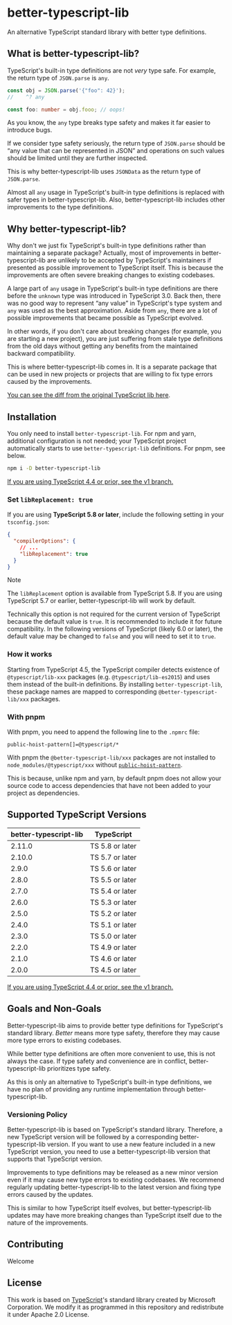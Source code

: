 # better-typescript-lib

An alternative TypeScript standard library with better type definitions.

## What is better-typescript-lib?

TypeScript's built-in type definitions are not _very_ type safe. For example, the return type of `JSON.parse` is `any`.

```ts
const obj = JSON.parse('{"foo": 42}');
//    ^? any

const foo: number = obj.fooo; // oops!
```

As you know, the `any` type breaks type safety and makes it far easier to introduce bugs.

If we consider type safety seriously, the return type of `JSON.parse` should be “any value that can be represented in JSON” and operations on such values should be limited until they are further inspected.

This is why better-typescript-lib uses `JSONData` as the return type of `JSON.parse`.

Almost all `any` usage in TypeScript's built-in type definitions is replaced with safer types in better-typescript-lib. Also, better-typescript-lib includes other improvements to the type definitions.

## Why better-typescript-lib?

Why don't we just fix TypeScript's built-in type definitions rather than maintaining a separate package? Actually, most of improvements in better-typescript-lib are unlikely to be accepted by TypeScript's maintainers if presented as possible improvement to TypeScript itself. This is because the improvements are often severe breaking changes to existing codebases.

A large part of `any` usage in TypeScript's built-in type definitions are there before the `unknown` type was introduced in TypeScript 3.0. Back then, there was no good way to represent “any value” in TypeScript's type system and `any` was used as the best approximation. Aside from `any`, there are a lot of possible improvements that became possible as TypeScript evolved.

In other words, if you don't care about breaking changes (for example, you are starting a new project), you are just suffering from stale type definitions from the old days without getting any benefits from the maintained backward compatibility.

This is where better-typescript-lib comes in. It is a separate package that can be used in new projects or projects that are willing to fix type errors caused by the improvements.

[You can see the diff from the original TypeScript lib here](./docs/diff.md).

## Installation

You only need to install `better-typescript-lib`. For npm and yarn, additional configuration is not needed; your TypeScript project automatically starts to use `better-typescript-lib` definitions. For pnpm, see below.

```sh
npm i -D better-typescript-lib
```

[If you are using TypeScript 4.4 or prior, see the v1 branch.](https://github.com/uhyo/better-typescript-lib/tree/v1)

### Set `libReplacement: true`

If you are using **TypeScript 5.8 or later**, include the following setting in your `tsconfig.json`:

```json
{
  "compilerOptions": {
    // ...
    "libReplacement": true
  }
}
```

> [!NOTE]
> The `libReplacement` option is available from TypeScript 5.8. If you are using TypeScript 5.7 or earlier, better-typescript-lib will work by default.
>
> Technically this option is not required for the current version of TypeScript because the default value is `true`. It is recommended to include it for future compatibility. In the following versions of TypeScript (likely 6.0 or later), the default value may be changed to `false` and you will need to set it to `true`.

### How it works

Starting from TypeScript 4.5, the TypeScript compiler detects existence of `@typescript/lib-xxx` packages (e.g. `@typescript/lib-es2015`) and uses them instead of the built-in definitions. By installing `better-typescript-lib`, these package names are mapped to corresponding `@better-typescript-lib/xxx` packages.

### With pnpm

With pnpm, you need to append the following line to the `.npmrc` file:

```properties
public-hoist-pattern[]=@typescript/*
```

With pnpm the `@better-typescript-lib/xxx` packages are not installed to `node_modules/@typescript/xxx` without [`public-hoist-pattern`](https://pnpm.io/npmrc#public-hoist-pattern).

This is because, unlike npm and yarn, by default pnpm does not allow your source code to access dependencies that have not been added to your project as dependencies.

## Supported TypeScript Versions

| better-typescript-lib | TypeScript      |
| --------------------- | --------------- |
| 2.11.0                | TS 5.8 or later |
| 2.10.0                | TS 5.7 or later |
| 2.9.0                 | TS 5.6 or later |
| 2.8.0                 | TS 5.5 or later |
| 2.7.0                 | TS 5.4 or later |
| 2.6.0                 | TS 5.3 or later |
| 2.5.0                 | TS 5.2 or later |
| 2.4.0                 | TS 5.1 or later |
| 2.3.0                 | TS 5.0 or later |
| 2.2.0                 | TS 4.9 or later |
| 2.1.0                 | TS 4.6 or later |
| 2.0.0                 | TS 4.5 or later |

[If you are using TypeScript 4.4 or prior, see the v1 branch.](https://github.com/uhyo/better-typescript-lib/tree/v1)

## Goals and Non-Goals

Better-typescript-lib aims to provide better type definitions for TypeScript's standard library. _Better_ means more type safety, therefore they may cause more type errors to existing codebases.

While better type definitions are often more convenient to use, this is not always the case. If type safety and convenience are in conflict, better-typescript-lib prioritizes type safety.

As this is only an alternative to TypeScript's built-in type definitions, we have no plan of providing any runtime implementation through better-typescript-lib.

### Versioning Policy

Better-typescript-lib is based on TypeScript's standard library. Therefore, a new TypeScript version will be followed by a corresponding better-typescript-lib version. If you want to use a new feature included in a new TypeScript version, you need to use a better-typescript-lib version that supports that TypeScript version.

Improvements to type definitions may be released as a new minor version even if it may cause new type errors to existing codebases. We recommend regularly updating better-typescript-lib to the latest version and fixing type errors caused by the updates.

This is similar to how TypeScript itself evolves, but better-typescript-lib updates may have more breaking changes than TypeScript itself due to the nature of the improvements.

## Contributing

Welcome

## License

This work is based on [TypeScript](https://github.com/microsoft/TypeScript)'s standard library created by Microsoft Corporation. We modify it as programmed in this repository and redistribute it under Apache 2.0 License.

